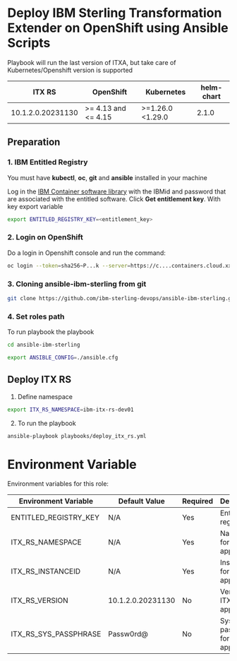 # Deploy IBM Sterling Transformation Extender on OpenShift using Ansible Scripts

Playbook will run the last version of ITXA, but take care of Kubernetes/Openshift version is supported

| ITX RS                    | OpenShift           | Kubernetes          | helm-chart |
|---------------------------|---------------------|---------------------|------------|
| 10.1.2.0.20231130         | >= 4.13 and <= 4.15 | >=1.26.0 <1.29.0    | 2.1.0      |

## Preparation

### 1. IBM Entitled Registry

You must have **kubectl**, **oc**, **git** and **ansible** installed in your machine

Log in the [IBM Container software library](https://myibm.ibm.com/products-services/containerlibrary) with the IBMid and password that are associated with the entitled software. Click **Get entitlement key**. With key export variable

```bash 
export ENTITLED_REGISTRY_KEY=<entitlement_key>
```

### 2. Login on OpenShift

Do a login in Openshift console and run the command:

```bash 
oc login --token=sha256~P...k --server=https://c....containers.cloud.xxx.com:31234
```

### 3. Cloning ansible-ibm-sterling from git

```bash 
git clone https://github.com/ibm-sterling-devops/ansible-ibm-sterling.git
```

### 4. Set roles path

To run playbook the playbook

```bash 
cd ansible-ibm-sterling

export ANSIBLE_CONFIG=./ansible.cfg 
```


## Deploy ITX RS

1) Define namespace

```bash 
export ITX_RS_NAMESPACE=ibm-itx-rs-dev01
```

2) To run the playbook

```bash 
ansible-playbook playbooks/deploy_itx_rs.yml
```

# Environment Variable

Environment variables for this role:

| Environment Variable        | Default Value          | Required | Description                                      |
|-----------------------------|------------------------|----------|--------------------------------------------------|
| ENTITLED_REGISTRY_KEY       | N/A                    | Yes      | Entitlement registry key                         |
| ITX_RS_NAMESPACE            | N/A                    | Yes      | Namespace for ITX application                    |
| ITX_RS_INSTANCEID           | N/A                    | Yes      | Instance ID for ITX application                  |
| ITX_RS_VERSION              | 10.1.2.0.20231130      | No       | Version of ITX application                       |
| ITX_RS_SYS_PASSPHRASE       | Passw0rd@              | No       | System passphrase for ITX application            |
